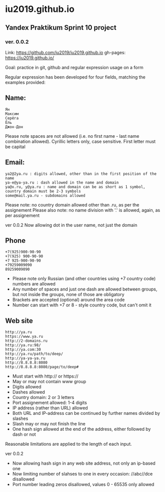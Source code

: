 # iu2019.github.io
## Yandex Praktikum Sprint 10 project
### ver. 0.0.2

Link: https://github.com/iu2019/iu2019.github.io
gh-pages: https://iu2019.github.io/

Goal: practice in git, github and regular expression usage on a form

Regular expression has been developed for four fields, matching the examples provided:

## Name:
```
Ян
Максим
Серёга
Ёль
Джон-Дон
```

Please note spaces are not allowed (i.e. no first name - last name combination allowed). 
Cyrillic letters only, case sensitive. First letter must be capital

## Email:
```
ya2@2ya.ru : digits allowed, other than in the first position of the name
ya-e@ya-ya.ru : dash allowed in the name and domain
ya@x.ru, y@ya.ru : name and domain can be as short as 1 symbol, country domain must be 2-3 symbols
some@mail.ya.ru - subdomains allowed
```
Please note: no country domain allowed other than .ru, as per the assignement
Please also note: no name division with '.' is allowed, again, as per assignement

ver 0.0.2
Now allowing dot in the user name, not just the domain


## Phone
```
+7(925)900-90-90
+7(925) 900-90-90
+7 925-900-90-90
+79259009090
89259009090
```
- Please note only Russian (and other countries using +7 country code) numbers are allowed
- Any number of spaces and just one dash are allowed between groups, but not inside the groups,
    none of those are obligatory
- Brackets are accepted (optional) around the area code
- Number can start with +7 or 8 - style country code, but can't omit it 

## Web site
```
http://ya.ru
https://www.ya.ru
http://2-domains.ru
http://ya.ru:98/
http://ya.com:30
http://ya.ru/path/to/deep/
http://ya-ya-ya.ru
http://8.8.8.8:8080
http://8.8.8.8:8080/page/to/deep#
```

- Must start with http:// or https://
- May or may not contain www group
- Digits allowed 
- Dashes allowed
- Country domain: 2 or 3 letters
- Port assignement allowed: 1-4 digits
- IP address (rather than URL) allowed
- Both URL and IP-address can be continued by further names divided by slashes
- Slash may or may not finish the line
- One hash sign allowed at the end of the address, either followed by dash or not

Reasonable limitations are applied to the length of each input.

ver 0.0.2
- Now allowing hash sign in any web site address, not only an ip-based one
- Now limiting number of slahses to one in every occasion: //abc//dce disallowed
- Port number leading zeros disallowed, values 0 - 65535 only allowed
